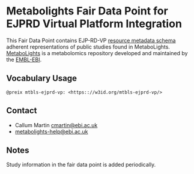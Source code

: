 # Metabolights Fair Data Point for EJPRD Virtual Platform Integration
This Fair Data Point contains EJP-RD-VP [resource metadata schema](https://github.com/ejp-rd-vp/resource-metadata-schema/tree/master) adherent representations of public studies found in MetaboLights. [MetaboLights](https://www.ebi.ac.uk/metabolights/) is a metabolomics repository developed and maintained by the [EMBL-EBI](https://www.ebi.ac.uk/).

## Vocabulary Usage 
```@preix mtbls-ejprd-vp: <https:://w3id.org/mtbls-ejprd-vp/> ```

## Contact
- Callum Martin cmartin@ebi.ac.uk
- metabolights-help@ebi.ac.uk

## Notes
Study information in the fair data point is added periodically.